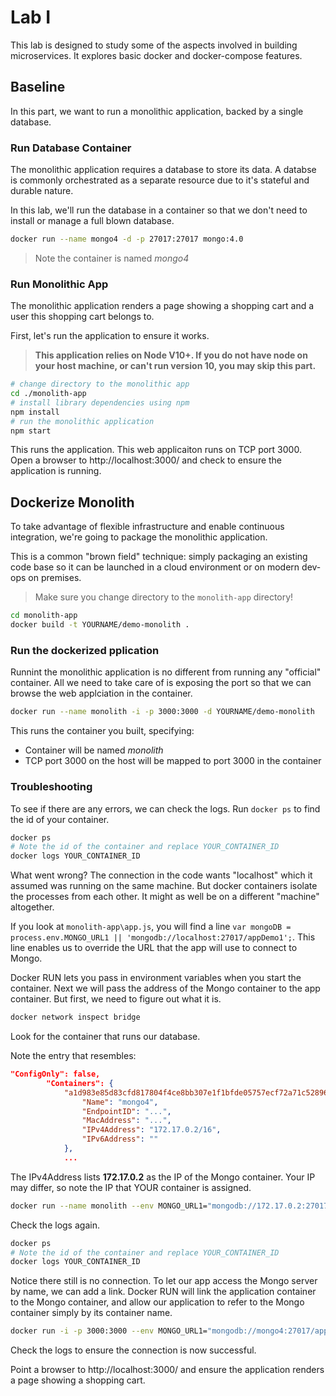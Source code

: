 # Lab I

This lab is designed to study some of the aspects involved in building microservices.
It explores basic docker and docker-compose features.

## Baseline

In this part, we want to run a monolithic application, backed by a single database.

### Run Database Container

The monolithic application requires a database to store its data. A databse is commonly orchestrated as a separate resource due to it's stateful and durable nature.

In this lab, we'll run the database in a container so that we don't need to install or manage a full blown database.

```bash
docker run --name mongo4 -d -p 27017:27017 mongo:4.0
```

> Note the container is named _mongo4_

### Run Monolithic App

The monolithic application renders a page showing a shopping cart and a user this shopping cart belongs to.

First, let's run the application to ensure it works.

> **This application relies on Node V10+. If you do not have node on your host machine, or can't run version 10, you may skip this part.**

```bash
# change directory to the monolithic app
cd ./monolith-app
# install library dependencies using npm
npm install
# run the monolithic application
npm start
```

This runs the application. This web applicaiton runs on TCP port 3000. Open a browser to http://localhost:3000/ and check to ensure the application is running.

## Dockerize Monolith

To take advantage of flexible infrastructure and enable continuous integration, we're going to package the monolithic application.

This is a common "brown field" technique: simply packaging an existing code base so it can be launched in a cloud environment or on modern dev-ops on premises.


> Make sure you change directory to the `monolith-app` directory!

```bash
cd monolith-app
docker build -t YOURNAME/demo-monolith .
```

### Run the dockerized pplication

Runnint the monolithic application is no different from running any "official" container. All we need to take care of is exposing the port so that we can browse the web applciation in the container.

```bash
docker run --name monolith -i -p 3000:3000 -d YOURNAME/demo-monolith
```

This runs the container you built, specifying:

- Container will be named _monolith_
- TCP port 3000 on the host will be mapped to port 3000 in the container

### Troubleshooting

To see if there are any errors, we can check the logs. Run `docker ps` to find the id of your container.

```bash
docker ps
# Note the id of the container and replace YOUR_CONTAINER_ID
docker logs YOUR_CONTAINER_ID
```

What went wrong? The connection in the code wants "localhost" which it assumed was running on the same machine. But docker containers isolate the processes from each other. It might as well be on a different "machine" altogether.

If you look at `monolith-app\app.js`, you will find a line `var mongoDB = process.env.MONGO_URL1 || 'mongodb://localhost:27017/appDemo1';`. This line enables us to override the URL that the app will use to connect to Mongo.

Docker RUN lets you pass in environment variables when you start the container. Next we will pass the address of  the Mongo container to the app container. But first, we need to figure out what it is.

```bash
docker network inspect bridge
```

Look for the container that runs our database.

Note the entry that resembles:

```json
"ConfigOnly": false,
        "Containers": {
            "a1d983e85d83cfd817804f4ce8bb307e1f1bfde05757ecf72a71c52896825a07": {
                "Name": "mongo4",
                "EndpointID": "...",
                "MacAddress": "...",
                "IPv4Address": "172.17.0.2/16",
                "IPv6Address": ""
            },
            ...
```

The IPv4Address  lists __172.17.0.2__ as the IP of the Mongo container. Your IP may differ, so note the IP that YOUR container is assigned.

```bash
docker run --name monolith --env MONGO_URL1="mongodb://172.17.0.2:27017/appDemo1" -i -p 3000:3000 -d YOURNAME/demo-monolith
```

Check the logs again.

```bash
docker ps
# Note the id of the container and replace YOUR_CONTAINER_ID
docker logs YOUR_CONTAINER_ID
```

Notice there still is no connection. To let our app access the Mongo server by name, we can add a link.
Docker RUN will link the application container to the Mongo container, and allow our application to refer to the Mongo container simply by its container name.

```bash
docker run -i -p 3000:3000 --env MONGO_URL1="mongodb://mongo4:27017/appDemo1" --link mongo4 -d YOURNAME/demo-monolith
```

Check the logs to ensure the connection is now successful.

Point a browser to http://localhost:3000/ and ensure the application renders a page showing a shopping cart.